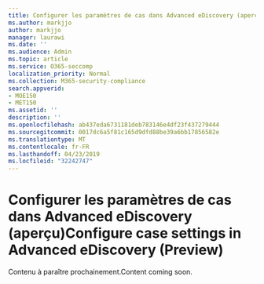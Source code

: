 ```yaml
---
title: Configurer les paramètres de cas dans Advanced eDiscovery (aperçu)
ms.author: markjjo
author: markjjo
manager: laurawi
ms.date: ''
ms.audience: Admin
ms.topic: article
ms.service: O365-seccomp
localization_priority: Normal
ms.collection: M365-security-compliance
search.appverid:
- MOE150
- MET150
ms.assetid: ''
description: ''
ms.openlocfilehash: ab437eda6731181deb783146e4df23f437279444
ms.sourcegitcommit: 0017dc6a5f81c165d9dfd88be39a6bb17856582e
ms.translationtype: MT
ms.contentlocale: fr-FR
ms.lasthandoff: 04/23/2019
ms.locfileid: "32242747"
---
```

# <a name="configure-case-settings-in-advanced-ediscovery-preview"></a><span data-ttu-id="06918-102">Configurer les paramètres de cas dans Advanced eDiscovery (aperçu)</span><span class="sxs-lookup"><span data-stu-id="06918-102">Configure case settings in Advanced eDiscovery (Preview)</span></span>

<span data-ttu-id="06918-103">Contenu à paraître prochainement.</span><span class="sxs-lookup"><span data-stu-id="06918-103">Content coming soon.</span></span>